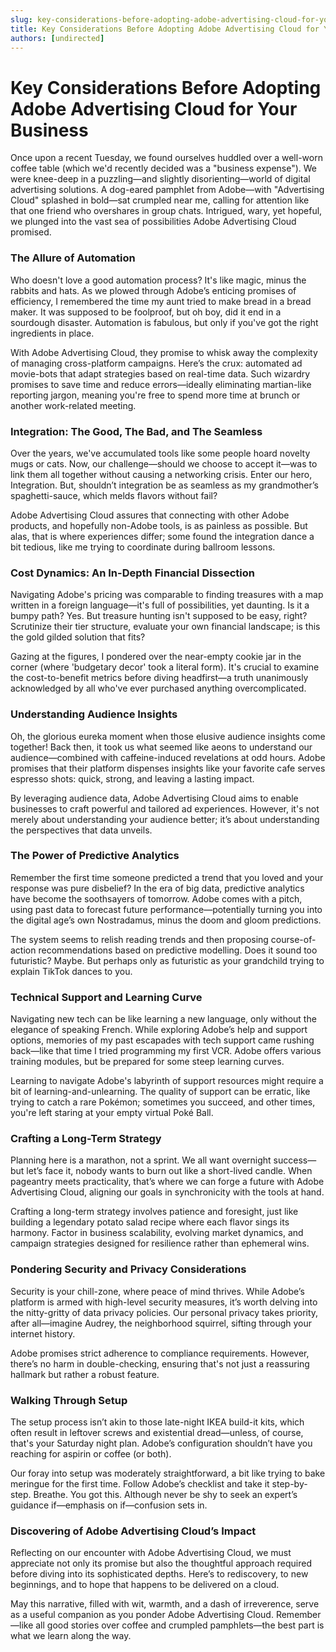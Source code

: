 ```yaml
---
slug: key-considerations-before-adopting-adobe-advertising-cloud-for-your-business
title: Key Considerations Before Adopting Adobe Advertising Cloud for Your Business
authors: [undirected]
---
```



# Key Considerations Before Adopting Adobe Advertising Cloud for Your Business

Once upon a recent Tuesday, we found ourselves huddled over a well-worn coffee table (which we'd recently decided was a "business expense"). We were knee-deep in a puzzling—and slightly disorienting—world of digital advertising solutions. A dog-eared pamphlet from Adobe—with "Advertising Cloud" splashed in bold—sat crumpled near me, calling for attention like that one friend who overshares in group chats. Intrigued, wary, yet hopeful, we plunged into the vast sea of possibilities Adobe Advertising Cloud promised. 

### The Allure of Automation

Who doesn't love a good automation process? It's like magic, minus the rabbits and hats. As we plowed through Adobe’s enticing promises of efficiency, I remembered the time my aunt tried to make bread in a bread maker. It was supposed to be foolproof, but oh boy, did it end in a sourdough disaster. Automation is fabulous, but only if you've got the right ingredients in place.

With Adobe Advertising Cloud, they promise to whisk away the complexity of managing cross-platform campaigns. Here’s the crux: automated ad movie-bots that adapt strategies based on real-time data. Such wizardry promises to save time and reduce errors—ideally eliminating martian-like reporting jargon, meaning you're free to spend more time at brunch or another work-related meeting.

### Integration: The Good, The Bad, and The Seamless

Over the years, we've accumulated tools like some people hoard novelty mugs or cats. Now, our challenge—should we choose to accept it—was to link them all together without causing a networking crisis. Enter our hero, Integration. But, shouldn’t integration be as seamless as my grandmother’s spaghetti-sauce, which melds flavors without fail?

Adobe Advertising Cloud assures that connecting with other Adobe products, and hopefully non-Adobe tools, is as painless as possible. But alas, that is where experiences differ; some found the integration dance a bit tedious, like me trying to coordinate during ballroom lessons.

### Cost Dynamics: An In-Depth Financial Dissection

Navigating Adobe's pricing was comparable to finding treasures with a map written in a foreign language—it's full of possibilities, yet daunting. Is it a bumpy path? Yes. But treasure hunting isn't supposed to be easy, right? Scrutinize their tier structure, evaluate your own financial landscape; is this the gold gilded solution that fits?

Gazing at the figures, I pondered over the near-empty cookie jar in the corner (where 'budgetary decor' took a literal form). It's crucial to examine the cost-to-benefit metrics before diving headfirst—a truth unanimously acknowledged by all who've ever purchased anything overcomplicated. 

### Understanding Audience Insights

Oh, the glorious eureka moment when those elusive audience insights come together! Back then, it took us what seemed like aeons to understand our audience—combined with caffeine-induced revelations at odd hours. Adobe promises that their platform dispenses insights like your favorite cafe serves espresso shots: quick, strong, and leaving a lasting impact.

By leveraging audience data, Adobe Advertising Cloud aims to enable businesses to craft powerful and tailored ad experiences. However, it's not merely about understanding your audience better; it’s about understanding the perspectives that data unveils.

### The Power of Predictive Analytics

Remember the first time someone predicted a trend that you loved and your response was pure disbelief? In the era of big data, predictive analytics have become the soothsayers of tomorrow. Adobe comes with a pitch, using past data to forecast future performance—potentially turning you into the digital age’s own Nostradamus, minus the doom and gloom predictions.

The system seems to relish reading trends and then proposing course-of-action recommendations based on predictive modelling. Does it sound too futuristic? Maybe. But perhaps only as futuristic as your grandchild trying to explain TikTok dances to you.

### Technical Support and Learning Curve

Navigating new tech can be like learning a new language, only without the elegance of speaking French. While exploring Adobe’s help and support options, memories of my past escapades with tech support came rushing back—like that time I tried programming my first VCR. Adobe offers various training modules, but be prepared for some steep learning curves.

Learning to navigate Adobe's labyrinth of support resources might require a bit of learning-and-unlearning. The quality of support can be erratic, like trying to catch a rare Pokémon; sometimes you succeed, and other times, you're left staring at your empty virtual Poké Ball.

### Crafting a Long-Term Strategy

Planning here is a marathon, not a sprint. We all want overnight success—but let’s face it, nobody wants to burn out like a short-lived candle. When pageantry meets practicality, that’s where we can forge a future with Adobe Advertising Cloud, aligning our goals in synchronicity with the tools at hand.

Crafting a long-term strategy involves patience and foresight, just like building a legendary potato salad recipe where each flavor sings its harmony. Factor in business scalability, evolving market dynamics, and campaign strategies designed for resilience rather than ephemeral wins.

### Pondering Security and Privacy Considerations

Security is your chill-zone, where peace of mind thrives. While Adobe’s platform is armed with high-level security measures, it’s worth delving into the nitty-gritty of data privacy policies. Our personal privacy takes priority, after all—imagine Audrey, the neighborhood squirrel, sifting through your internet history.

Adobe promises strict adherence to compliance requirements. However, there’s no harm in double-checking, ensuring that's not just a reassuring hallmark but rather a robust feature.

### Walking Through Setup

The setup process isn’t akin to those late-night IKEA build-it kits, which often result in leftover screws and existential dread—unless, of course, that's your Saturday night plan. Adobe’s configuration shouldn’t have you reaching for aspirin or coffee (or both). 

Our foray into setup was moderately straightforward, a bit like trying to bake meringue for the first time. Follow Adobe’s checklist and take it step-by-step. Breathe. You got this. Although never be shy to seek an expert’s guidance if—emphasis on if—confusion sets in.

### Discovering of Adobe Advertising Cloud’s Impact

Reflecting on our encounter with Adobe Advertising Cloud, we must appreciate not only its promise but also the thoughtful approach required before diving into its sophisticated depths. Here’s to rediscovery, to new beginnings, and to hope that happens to be delivered on a cloud.

May this narrative, filled with wit, warmth, and a dash of irreverence, serve as a useful companion as you ponder Adobe Advertising Cloud. Remember—like all good stories over coffee and crumpled pamphlets—the best part is what we learn along the way.